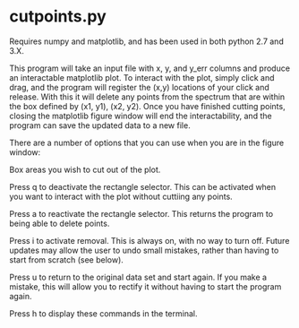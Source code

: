 # cutpoints.py
Requires numpy and matplotlib, and has been used in both python 2.7 and 3.X.

This program will take an input file with x, y, and y_err columns and produce an interactable matplotlib plot. To interact with the plot, simply click and drag, and the program will register the (x,y) locations of your click and release. With this it will delete any points from the spectrum that are within the box defined by (x1, y1), (x2, y2). Once you have finished cutting points, closing the matplotlib figure window will end the interactability, and the program can save the updated data to a new file.

There are a number of options that you can use when you are in the figure window:

Box areas you wish to cut out of the plot.

Press q to deactivate the rectangle selector. This can be activated when you want to interact with the plot without cuttiing any points.
 
Press a to reactivate the rectangle selector. This returns the program to being able to delete points.

Press i to activate removal. This is always on, with no way to turn off. Future updates may allow the user to undo small mistakes, rather than having to start from scratch (see below).

Press u to return to the original data set and start again. If you make a mistake, this will allow you to rectify it without having to start the program again.

Press h to display these commands in the terminal.
